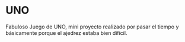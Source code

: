 # UNO
Fabuloso Juego de UNO, mini proyecto realizado por pasar el tiempo y básicamente porque el ajedrez estaba bien difícil. 
